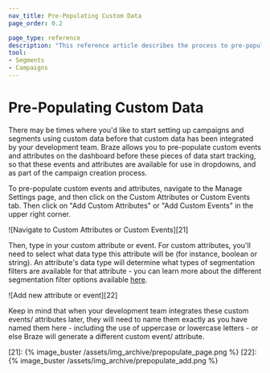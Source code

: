 ```yaml
---
nav_title: Pre-Populating Custom Data
page_order: 0.2

page_type: reference
description: "This reference article describes the process to pre-populate your campaigns and segments with custom data."
tool:
- Segments
- Campaigns
---
```


# Pre-Populating Custom Data

There may be times where you'd like to start setting up campaigns and segments using custom data before that custom data has been integrated by your development team. Braze allows you to pre-populate custom events and attributes on the dashboard before these pieces of data start tracking, so that these events and attributes are available for use in dropdowns, and as part of the campaign creation process.

To pre-populate custom events and attributes, navigate to the Manage Settings page, and then click on the Custom Attributes or Custom Events tab. Then click on "Add Custom Attributes" or "Add Custom Events" in the upper right corner.

![Navigate to Custom Attributes or Custom Events][21]

Then, type in your custom attribute or event. For custom attributes, you'll need to select what data type this attribute will be (for instance, boolean or string). An attribute's data type will determine what types of segmentation filters are available for that attribute - you can learn more about the different segmentation filter options available [here][20].

![Add new attribute or event][22]

Keep in mind that when your development team integrates these custom events/ attributes later, they will need to name them exactly as you have named them here - including the use of uppercase or lowercase letters - or else Braze will generate a different custom event/ attribute.

[20]: {{site.baseurl}}/user_guide/data_and_analytics/custom_data/custom_attributes/#custom-attribute-data-types
[21]: {% image_buster /assets/img_archive/prepopulate_page.png %}
[22]: {% image_buster /assets/img_archive/prepopulate_add.png %}
